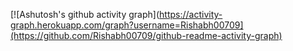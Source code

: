 [![Ashutosh's github activity graph](https://activity-graph.herokuapp.com/graph?username=Rishabh00709](https://github.com/Rishabh00709/github-readme-activity-graph)
